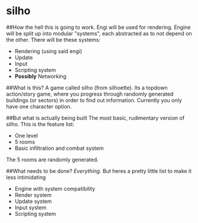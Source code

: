 silho
=====

##How the hell this is going to work.
Engi will be used for rendering. Engine will be split up into modular "systems", each abstracted as to not depend on the other.
There will be these systems:

* Rendering (using said engi)
* Update
* Input
* Scripting system
* **Possibly** Networking

##What is this?
A game called silho (from silhoette). Its a topdown action/story game, where you progress through randomly generated buildings (or sectors) in order to find out information. Currently you only have one character option.

##But what is actually being built
The most basic, rudimentary version of silho. This is the feature list:

* One level
* 5 rooms
* Basic infiltration and combat system

The 5 rooms are randomly generated.

##What needs to be done?
*Everything*. But heres a pretty little list to make it less intimidating

* Engine with system compatibility
* Render system
* Update system
* Input system
* Scripting system
